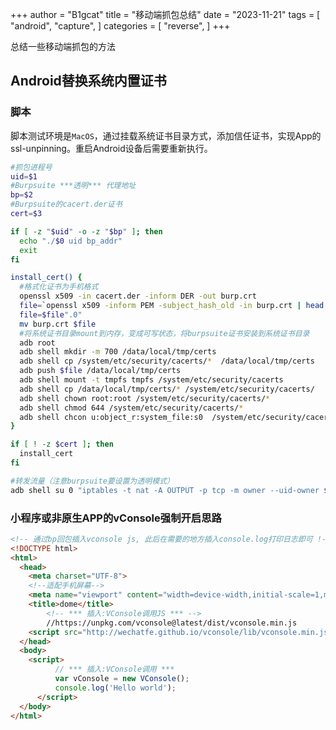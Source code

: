 +++
author = "B1gcat"
title = "移动端抓包总结"
date = "2023-11-21"
tags = [
    "android",
    "capture",
]
categories = [
    "reverse",
]
+++

总结一些移动端抓包的方法
<!--more-->

## Android替换系统内置证书

### 脚本

脚本测试环境是`MacOS`，通过挂载系统证书目录方式，添加信任证书，实现App的ssl-unpinning。重启Android设备后需要重新执行。

```bash
#抓包进程号
uid=$1
#Burpsuite ***透明*** 代理地址
bp=$2
#Burpsuite的cacert.der证书
cert=$3

if [ -z "$uid" -o -z "$bp" ]; then
  echo "./$0 uid bp_addr"
  exit
fi

install_cert() {
  #格式化证书为手机格式
  openssl x509 -in cacert.der -inform DER -out burp.crt
  file=`openssl x509 -inform PEM -subject_hash_old -in burp.crt | head -1`
  file=$file".0"
  mv burp.crt $file
  #将系统证书目录mount到内存，变成可写状态，将burpsuite证书安装到系统证书目录
  adb root
  adb shell mkdir -m 700 /data/local/tmp/certs
  adb shell cp /system/etc/security/cacerts/*  /data/local/tmp/certs
  adb push $file /data/local/tmp/certs
  adb shell mount -t tmpfs tmpfs /system/etc/security/cacerts
  adb shell cp /data/local/tmp/certs/* /system/etc/security/cacerts/
  adb shell chown root:root /system/etc/security/cacerts/*
  adb shell chmod 644 /system/etc/security/cacerts/*
  adb shell chcon u:object_r:system_file:s0  /system/etc/security/cacerts/*
}

if [ ! -z $cert ]; then
  install_cert
fi

#转发流量（注意burpsuite要设置为透明模式）
adb shell su 0 "iptables -t nat -A OUTPUT -p tcp -m owner --uid-owner $uid -j DNAT --to-destination $bp"

```


### 小程序或非原生APP的vConsole强制开启思路
```html
<!-- 通过bp回包插入vconsole js, 此后在需要的地方插入console.log打印日志即可 !-->
<!DOCTYPE html>
<html>
  <head>
    <meta charset="UTF-8">
    <!--适配手机屏幕-->
    <meta name="viewport" content="width=device-width,initial-scale=1,minimum-scale=1,maximum-scale=1,user-scalable=no" />
    <title>dome</title>
        <!-- *** 插入:VConsole调用JS *** -->
        //https://unpkg.com/vconsole@latest/dist/vconsole.min.js
    <script src="http://wechatfe.github.io/vconsole/lib/vconsole.min.js?v=3.2.0"></script>
  </head>
  <body>
    <script>
          // *** 插入:VConsole调用 ***
          var vConsole = new VConsole();
          console.log('Hello world');
      </script>
  </body>
</html>
```
